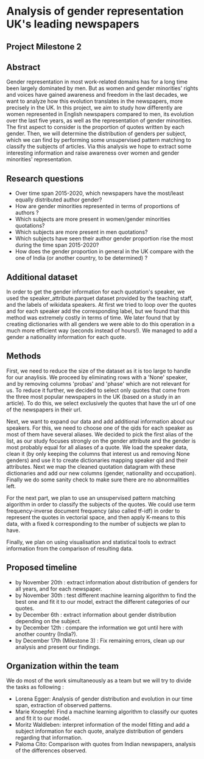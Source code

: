 # Analysis of gender representation UK's leading newspapers 
## Project Milestone 2

## Abstract 

Gender representation in most work-related domains has for a long time been largely dominated by men. But as women and gender minorities' rights and voices have gained awareness and freedom in the last decades, we want to analyze how this evolution translates in the newspapers, more precisely in the UK. In this project, we aim to study how differently are women represented in English newspapers compared to men, its evolution over the last five years, as well as the representation of gender minorities. The first aspect to consider is the proportion of quotes written by each gender. Then, we will determine the distribution of genders per subject, which we can find by performing some unsupervised pattern matching to classify the subjects of articles. Via this analysis we hope to extract some interesting information and raise awareness over women and gender minorities' representation.

## Research questions 

- Over time span 2015-2020, which newspapers have the most/least equally distributed author gender?
- How are gender minorities represented in terms of proportions of authors ?
- Which subjects are more present in women/gender minorities quotations?
- Which subjects are more present in men quotations?
- Which subjects have seen their author gender proportion rise the most during the time span 2015-2020?
- How does the gender proportion in general in the UK compare with the one of India (or another country, to be determined) ?

## Additional dataset

 In order to get the gender information for each quotation's speaker, we used the speaker_attribute.parquet dataset provided by the teaching staff, and the labels of wikidata speakers. At first we tried to loop over the quotes and for each speaker add the corresponding label, but we found that this method was extremely costly in terms of time. We later found that by creating dictionaries with all genders we were able to do this operation in a much more efficient way (seconds instead of hours!). We managed to add a gender a nationality information for each quote.
 
 ## Methods
 
 First, we need to reduce the size of the dataset as it is too large to handle for our anaylisis. We proceed by eliminating rows with a 'None' speaker, and by removing columns 'probas' and 'phase' which are not relevant for us. To reduce it further, we decided to select only quotes that come from the three most popular newspapers in the UK (based on a study in an article). To do this, we select exclusively the quotes that have the url of one of the newspapers in their url.
 
 Next, we want to expand our data and add additional information about our speakers. For this, we need to choose one of the qids for each speaker as most of them have several aliases. We decided to pick the first alias of the list, as our study focuses strongly on the gender attribute and the gender is most probably equal for all aliases of a quote. We load the speaker data, clean it (by only keeping the columns that interest us and removing None genders) and use it to create dictionaries mapping speaker qid and their attributes. Next we map the cleaned quotation datagram with these dictionaries and add our new columns (gender, nationality and occupation). Finally we do some sanity check to make sure there are no abnormalities left.
 
 For the next part, we plan to use an unsupervised pattern matching algorithm in order to classify the subjects of the quotes. We could use term frequency-inverse document frequency (also called tf-idf) in order to represent the quotes in vectorial space, and then apply K-means to this data, with a fixed k corresponding to the number of subjects we plan to have.
 
 Finally, we plan on using visualisation and statistical tools to extract information from the comparison of resulting data.
 
 ## Proposed timeline
 
 - by November 20th : extract information about distribution of genders for all years, and for each newspaper.
 - by November 30th : test different machine learning algorithm to find the best one and fit it to our model, extract the different categories of our quotes.
 - by December 6th : extract information about gender distribution depending on the subject.
 - by December 12th : compare the information we got until here with another country (India?).
 - by December 17th (Milestone 3) : Fix remaining errors, clean up our analysis and present our findings.
 
 ## Organization within the team
 
 We do most of the work simultaneously as a team but we will try to divide the tasks as following :
 
 - Lorena Egger: Analysis of gender distribution and evolution in our time span, extraction of observed patterns.
 - Marie Knoepfel: Find a machine learning algorithm to classify our quotes and fit it to our model.
 - Moritz Waldleben: interpret information of the model fitting and add a subject information for each quote, analyze distribution of genders regarding that information.
 - Paloma Cito: Comparison with quotes from Indian newspapers, analysis of the differences observed.

